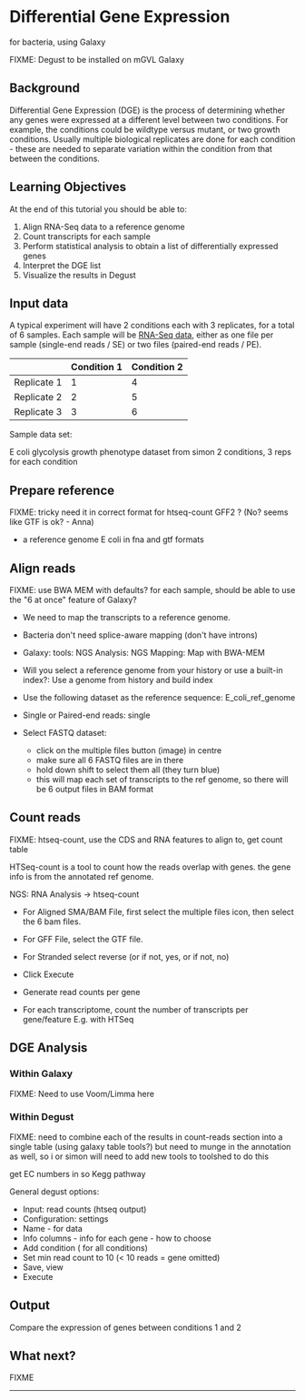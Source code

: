 # Differential Gene Expression

for bacteria, using Galaxy

FIXME: Degust to be installed on mGVL Galaxy

## Background

Differential Gene Expression (DGE) is the process of determining whether any genes were expressed at a different level between two conditions. For example, the conditions could be wildtype versus mutant, or two growth conditions. Usually multiple biological replicates are done for each condition - these are needed to separate variation within the condition from that between the conditions.

## Learning Objectives

At the end of this tutorial you should be able to:

1. Align RNA-Seq data to a reference genome  
2. Count transcripts for each sample
3. Perform statistical analysis to obtain a list of differentially expressed genes
4. Interpret the DGE list
5. Visualize the results in Degust

## Input data

A typical experiment will have 2 conditions each with 3 replicates, for a total of 6 samples. Each sample will be [RNA-Seq data](/rna/data.md), either as one file per sample (single-end reads / SE) or two files (paired-end reads / PE).

|             | Condition 1 | Condition 2 |
|-------------|-------------|-------------|
| Replicate 1 |     1       |      4      |
| Replicate 2 |     2       |      5      |
| Replicate 3 |     3       |      6      |

Sample data set:


E coli
glycolysis growth phenotype
dataset from simon
2 conditions, 3 reps for each condition







## Prepare reference

FIXME: tricky need it in correct format for htseq-count GFF2 ?
(No? seems like GTF is ok? - Anna)

- a reference genome
E coli in fna and gtf formats

## Align reads

FIXME: use BWA MEM with defaults? for each sample, should be able to use the "6 at once" feature of Galaxy?  


- We need to map the transcripts to a reference genome.
- Bacteria don't need splice-aware mapping (don't have introns)
- Galaxy: tools: <ss>NGS Analysis: NGS Mapping: Map with BWA-MEM</ss>
- <ss>Will you select a reference genome from your history or use a built-in index?: Use a genome from history and build index</ss>
- <ss>Use the following dataset as the reference sequence:</ss> E_coli_ref_genome
- <ss>Single or Paired-end reads: single </ss>
- <ss>Select FASTQ dataset</ss>:
    - click on the multiple files button (image) in centre
    - make sure all 6 FASTQ files are in there  
    - hold down shift to select them all (they turn blue)
    - this will map each set of transcripts to the ref genome, so there will be 6 output files in BAM format



    <!-- ## Visualize the mapped reads
    - The mapped reads are now as .bam files which can't be viewed by just clicking on them.
    - could use JBrowse -->

## Count reads

FIXME: htseq-count, use the CDS and RNA features to align to, get count table


HTSeq-count is a tool to count how the reads overlap with genes.
the gene info is from the annotated ref genome.



NGS: RNA Analysis &rarr; htseq-count

- For <ss>Aligned SMA/BAM File</ss>, first select the multiple files icon, then select the 6 bam files.

- For <ss>GFF File</ss>, select the GTF file.

- For <ss>Stranded</ss> select reverse (or if not, yes, or if not, no)

- Click <ss>Execute</ss>




- Generate read counts per gene
- For each transcriptome, count the number of transcripts per gene/feature
E.g. with HTSeq

## DGE Analysis

### Within Galaxy

FIXME: Need to use Voom/Limma here

### Within Degust

FIXME: need to combine each of the results in count-reads section into a single table (using galaxy table tools?) but need to munge in the annotation as well, so i or simon will need to add new tools to toolshed to do this


get EC numbers in so Kegg pathway



General degust options:
- Input: read counts (htseq output)
- Configuration: settings
- Name - for data
- Info columns - info for each gene - how to choose
- Add condition ( for all conditions)
- Set min read count to 10 (< 10 reads = gene omitted)
- Save, view
- Execute


## Output

Compare the expression of genes between conditions 1 and 2

## What next?

FIXME

-------------
